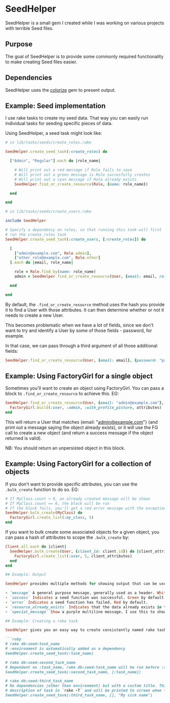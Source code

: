# SeedHelper

SeedHelper is a small gem I created while I was working on various projects with terrible Seed files.

## Purpose

The goal of SeedHelper is to provide some commonly required functionality to make creating Seed files easier.

## Dependencies

SeedHelper uses the [colorize](https://github.com/fazibear/colorize) gem to present output.

## Example: Seed implementation

I use rake tasks to create my seed data. That way you can easily run individual tasks for seeding specific pieces of data.

Using SeedHelper, a seed task might look like:

```ruby
# in lib/tasks/seeds/create_roles.rake

SeedHelper.create_seed_task(:create_roles) do

  ["Admin", "Regular"].each do |role_name|

    # Will print out a red message if Role fails to save
    # Will print out a green message is Role succesfully creates
    # Will print out a cyan message if Role already exists
    SeedHelper.find_or_create_resource(Role, {name: role_name})

  end

end

# in lib/tasks/seeds/create_users.rake

include SeedHelper

# Specify a dependency on roles, so that running this task will first
# run the create_roles task
SeedHelper.create_seed_task(:create_users, [:create_roles]) do

  [
    ["admin@example.com", Role.admin],
    ["other_role@example.com", Role.other]
  ].each do |email, role_name|

    role = Role.find_by(name: role_name)
    admin = SeedHelper.find_or_create_resource(User, {email: email, role: role_name})

  end

end
```

By default, the `.find_or_create_resource` method uses the hash you provide it to find a User with those attributes. It can then determine whether or not it needs to create a new User.

This becomes problematic when we have a lot of fields, since we don't want to try and identify a User by some of those fields - password, for example.

In that case, we can pass through a third argument of all those additional fields:

```ruby
SeedHelper.find_or_create_resource(User, {email: email}, {password: "password", role: role_name})
```

## Example: Using FactoryGirl for a single object

Sometimes you'll want to create an object using FactoryGirl. You can pass a block to `.find_or_create_resource` to achieve this. EG:

```ruby
SeedHelper.find_or_create_resource(User, {email: "admin@example.com"}, {password: "Alligator8"}) do |attributes|
  FactoryGirl.build(:user, :admin, :with_profile_picture, attributes)
end
```

This will return a User that matches {email: "admin@example.com"} (and print out a message saying the object already exists), or it will use the FG call to create a new object (and return a success message if the object returned is valid).

NB: You should return an unpersisted object in this block.

## Example: Using FactoryGirl for a collection of objects

If you don't want to provide specific attributes, you can use the `.bulk_create` function to do so. EG:

```ruby
# If MyClass.count > 0, an already created message will be shown
# If MyClass.count == 0, the block will be run
# If the block fails, you'll get a red error message with the exception printed out.
SeedHelper.bulk_create(MyClass) do
  FactoryGirl.create_list(:my_class, 5)
end
```

If you want to bulk create some associated objects for a given object, you can pass a hash of attributes to scope the `.bulk_create` by:

```ruby
Client.all.each do |client|
  SeedHelper.bulk_create(User, {client_id: client.id}) do |client_attributes|
    FactoryGirl.create_list(:user, 5, client_attributes)
  end
end

## Example: Output

SeedHelper provides multiple methods for showing output that can be used outside of the `create_resource` method:

- `message` A general purpose message, generally used as a header. White by default.
- `success` Indicates a seed function was successful. Green by default.
- `error` Indicates a seed function has failed. Red by default.
- `resource_already_exists` Indicates that the data already exists in the database.
- `special_message` Show a purple multiline message. I use this to show logins for seed users.

## Example: Creating a rake task

SeedHelper gives you an easy way to create consistently named rake tasks. Usage is as follows:

```ruby
# rake db:seed:task_name
# :environment is automatically added as a dependency
SeedHelper.create_seed_task(:task_name)

# rake db:seed:second_task_name
# Dependent on :task_name, rake db:seed:task_name will be run before :second_task_name
SeedHelper.create_seed_task(:second_task_name, [:task_name])

# rake db:seed:third_task_name
# No dependencies (other than environment) but with a custom title. This will show up as
# description of task in `rake -T` and will be printed to screen when task runs
SeedHelper.create_seed_task(:third_task_name, [], "My sick name")
```
